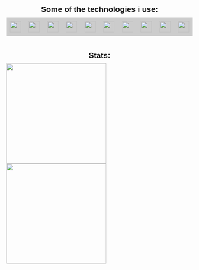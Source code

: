<head>
    <link
      href="https://fonts.googleapis.com/css?family=DM Sans"
      rel="stylesheet"
    />
  </head>
  <body>
    <h2
      style="
        font-family: 'DM Sans', sans-serif;
        margin: 40px auto 10px auto;
        width: fit-content;
      "
    >
      Some of the technologies i use:
    </h2>
    <div id="grey-line"></div>
    <div
      id="badges"
      style="
        background-color: #cccccc;
        padding: 10px;
        display: flex;
        flex-wrap: wrap;
        justify-content: space-between;
      "
    >
      <img
        style="height: 30px"
        src="https://img.shields.io/badge/-JavaScript-black?style=flat-square&amp;logo=javascript"
      />
      <img
        style="height: 30px"
        src="https://img.shields.io/badge/-Nodejs-black?style=flat-square&amp;logo=Node.js"
      />
      <img
        style="height: 30px"
        src="https://img.shields.io/badge/-Python-black?style=flat-square&amp;logo=Python"
      />
      <img
        style="height: 30px"
        src="https://img.shields.io/badge/-React-black?style=flat-square&amp;logo=react"
      />
      <img
        style="height: 30px"
        src="https://img.shields.io/badge/-java-E34A86?style=flat-square&amp;logo=java"
      />
      <img
        style="height: 30px"
        src="https://img.shields.io/badge/-MongoDB-black?style=flat-square&amp;logo=mongodb"
      />
      <img
        style="height: 30px"
        src="https://img.shields.io/badge/-PostgreSQL-336791?style=flat-square&amp;logo=postgresql"
      />
      <img
        style="height: 30px"
        src="https://img.shields.io/badge/-Heroku-430098?style=flat-square&amp;logo=heroku"
      />
      <img
        style="height: 30px"
        src="https://img.shields.io/badge/-Docker-black?style=flat-square&amp;logo=docker"
      />
      <img
        style="height: 30px"
        src="https://img.shields.io/badge/-Git-black?style=flat-square&amp;logo=git"
      />
    </div>
    <h2
      style="
        font-family: 'DM Sans', sans-serif;
        margin: 40px auto 10px auto;
        width: fit-content;
      "
    >
      Stats:
    </h2>
    <div
      align=center
      id="stats"
      style="display: flex; flex-wrap: wrap; justify-content: space-between"
    >
      <img
        style="width: 270px"
        src="https://github-readme-stats-one-gilt.vercel.app/api?username=andersholt"
      />
      <img
        style="height: 270px"
        src="https://github-readme-stats-one-gilt.vercel.app/api/top-langs/?username=andersholt&hide=css"
      />
    </div>
  </body>
